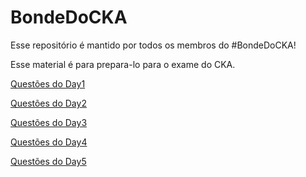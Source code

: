 # BondeDoCKA

Esse repositório é mantido por todos os membros do #BondeDoCKA!

Esse material é para prepara-lo para o exame do CKA.

[Questões do Day1](day1/questoes.md)

[Questões do Day2](day2/questoes.md)

[Questões do Day3](day3/questoes.md)

[Questões do Day4](day4/questoes.md)

[Questões do Day5](day5/questoes.md)
